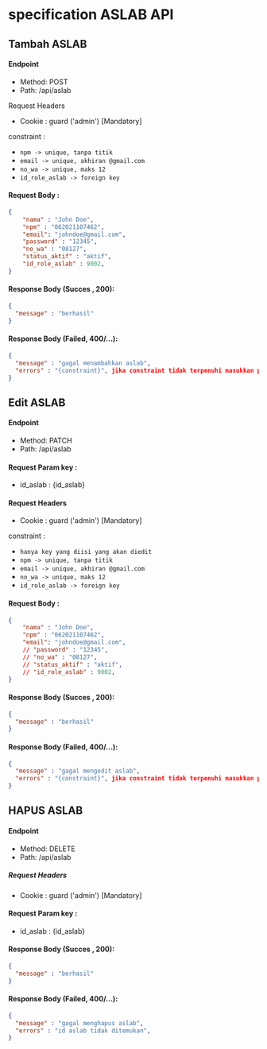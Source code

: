 # specification ASLAB API 

## Tambah ASLAB
#### Endpoint
- Method: POST
- Path: /api/aslab

Request Headers 
- Cookie : guard ('admin') [Mandatory]

constraint :
- `npm -> unique, tanpa titik` 
- `email -> unique, akhiran @gmail.com`
- `no_wa -> unique, maks 12` 
- `id_role_aslab -> foreign key`
#### Request Body :
```json
{
    "nama" : "John Doe",
    "npm" : "062021107462",
    "email": "johndoe@gmail.com",
    "password" : "12345",
    "no_wa" : "08127",
    "status_aktif" : "aktif",
    "id_role_aslab" : 9002, 
}
```

#### Response Body (Succes , 200): 
```json
{
  "message" : "berhasil"
}
```
#### Response Body (Failed, 400/...): 
```json
{
  "message" : "gagal menambahkan aslab",
  "errors" : "{constraint}", jika constraint tidak terpenuhi masukkan pesan di dalam key errors
}
```


## Edit ASLAB
#### Endpoint
- Method: PATCH
- Path: /api/aslab

#### Request Param key : 
- id_aslab : {id_aslab}

#### Request Headers 
- Cookie : guard ('admin') [Mandatory]

constraint :
- `hanya key yang diisi yang akan diedit`
- `npm -> unique, tanpa titik` 
- `email -> unique, akhiran @gmail.com`
- `no_wa -> unique, maks 12` 
- `id_role_aslab -> foreign key`

#### Request Body :
```json
{
    "nama" : "John Doe",
    "npm" : "062021107462",
    "email": "johndoe@gmail.com",
    // "password" : "12345",
    // "no_wa" : "08127",
    // "status_aktif" : "aktif",
    // "id_role_aslab" : 9002, 
}
```

#### Response Body (Succes , 200): 
```json
{
  "message" : "berhasil"
}
```
#### Response Body (Failed, 400/...): 
```json
{
  "message" : "gagal mengedit aslab",
  "errors" : "{constraint}", jika constraint tidak terpenuhi masukkan pesan di dalam key errors
}
```

## HAPUS ASLAB
#### Endpoint
- Method: DELETE
- Path: /api/aslab

##### Request Headers 
- Cookie : guard ('admin') [Mandatory]

#### Request Param key : 
- id_aslab : {id_aslab}

#### Response Body (Succes , 200): 
```json
{
  "message" : "berhasil"
}
```
#### Response Body (Failed, 400/...): 
```json
{
  "message" : "gagal menghapus aslab",
  "errors" : "id aslab tidak ditemukan",
}
```
